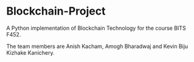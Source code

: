 # Blockchain-Project
A Python implementation of Blockchain Technology for the course BITS F452.

The team members are Anish Kacham, Amogh Bharadwaj and Kevin Biju Kizhake Kanichery.
